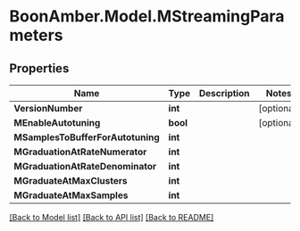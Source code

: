 # BoonAmber.Model.MStreamingParameters

## Properties

Name | Type | Description | Notes
------------ | ------------- | ------------- | -------------
**VersionNumber** | **int** |  | [optional] 
**MEnableAutotuning** | **bool** |  | [optional] 
**MSamplesToBufferForAutotuning** | **int** |  | 
**MGraduationAtRateNumerator** | **int** |  | 
**MGraduationAtRateDenominator** | **int** |  | 
**MGraduateAtMaxClusters** | **int** |  | 
**MGraduateAtMaxSamples** | **int** |  | 

[[Back to Model list]](../README.md#documentation-for-models) [[Back to API list]](../README.md#documentation-for-api-endpoints) [[Back to README]](../README.md)

